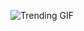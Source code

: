 ![Trending GIF](https://media1.giphy.com/media/v1.Y2lkPThiYjIxNzcybW9xbDYyd2xvcGM4bDIyZWRiZHgzNThncTI3cTdnNHV6M2QxOHhscSZlcD12MV9naWZzX3NlYXJjaCZjdD1n/YYKoJL28YtscdUTGWA/giphy.gif)
